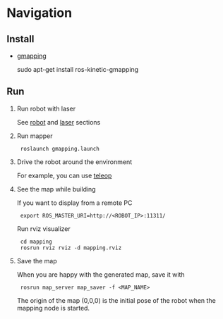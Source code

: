 # Navigation #


## Install ##

* [gmapping](http://wiki.ros.org/gmapping)


    sudo apt-get install ros-kinetic-gmapping


## Run ##

1. Run robot with laser 

    See  [robot](https://bitbucket.org/iocchi/marrtino_apps/src/master/robot/) and [laser](https://bitbucket.org/iocchi/marrtino_apps/src/master/laser) sections 

2. Run mapper

        roslaunch gmapping.launch


3. Drive the robot around the environment

    For example, you can use [teleop](https://bitbucket.org/iocchi/marrtino_apps/src/master/teleop/)


4. See the map while building

    If you want to display from a remote PC

        export ROS_MASTER_URI=http://<ROBOT_IP>:11311/


    Run rviz visualizer

        cd mapping
        rosrun rviz rviz -d mapping.rviz


5. Save the map

    When you are happy with the generated map, save it with    

        rosrun map_server map_saver -f <MAP_NAME>

    The origin of the map (0,0,0) is the initial pose of the robot when the mapping node is started.


